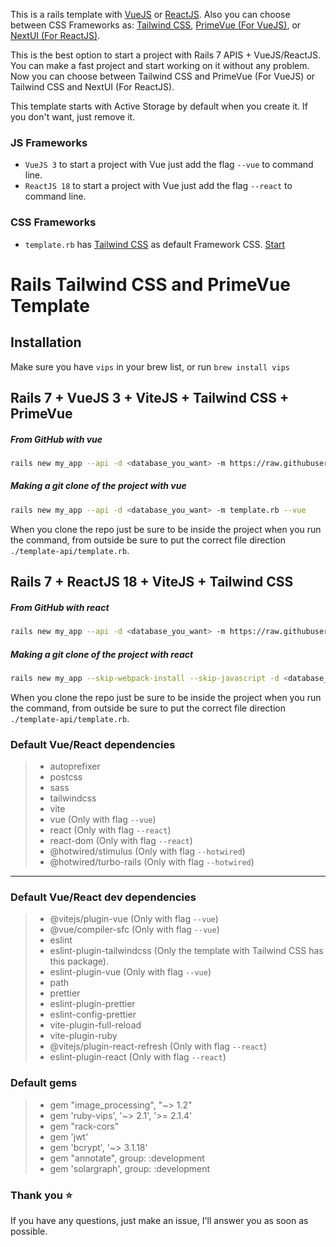 This is a rails template with <a href="https://vuejs.org/" target="_blank">VueJS</a> or <a href="https://react.dev/learn" target="_blank">ReactJS</a>. Also you can choose between CSS Frameworks as: <a href="https://tailwindcss.com/" target="_blank">Tailwind CSS</a>, <a href="https://getbootstrap.com/" target="_blank">PrimeVue (For VueJS)</a>, or <a href="https://bulma.io/" target="_blank">NextUI (For ReactJS)</a>.

This is the best option to start a project with Rails 7 APIS + VueJS/ReactJS. You can make a fast project and start working on it without any problem. Now you can choose between Tailwind CSS and PrimeVue (For VueJS) or Tailwind CSS and NextUI (For ReactJS).

This template starts with Active Storage by default when you create it. If you don't want, just remove it.

### JS Frameworks

- `VueJS 3` to start a project with Vue just add the flag `--vue` to command line.
- `ReactJS 18` to start a project with Vue just add the flag `--react` to command line.

### CSS Frameworks

- `template.rb` has <a href="https://tailwindcss.com/" target="_blank">Tailwind CSS</a> as default Framework CSS. [Start](https://github.com/IsraelDCastro/rails-vite-tailwindcss-template#rails-tailwind-css-template)

# Rails Tailwind CSS and PrimeVue Template

## Installation

Make sure you have `vips` in your brew list, or run `brew install vips`

## Rails 7 + VueJS 3 + ViteJS + Tailwind CSS + PrimeVue

##### From GitHub with vue

```bash
rails new my_app --api -d <database_you_want> -m https://raw.githubusercontent.com/IsraelDCastro/rails-api-template/master/template.rb --vue
```

##### Making a git clone of the project with vue

```bash
rails new my_app --api -d <database_you_want> -m template.rb --vue
```

When you clone the repo just be sure to be inside the project when you run the command, from outside be sure to put the correct file direction `./template-api/template.rb`.

## Rails 7 + ReactJS 18 + ViteJS + Tailwind CSS

##### From GitHub with react

```bash
rails new my_app --api -d <database_you_want> -m https://raw.githubusercontent.com/IsraelDCastro/rails-api-template/master/template.rb --react
```

##### Making a git clone of the project with react

```bash
rails new my_app --skip-webpack-install --skip-javascript -d <database_you_want> -m template.rb --react
```

When you clone the repo just be sure to be inside the project when you run the command, from outside be sure to put the correct file direction `./template-api/template.rb`.

### Default Vue/React dependencies

> - autoprefixer
> - postcss
> - sass
> - tailwindcss
> - vite
> - vue (Only with flag `--vue`)
> - react (Only with flag `--react`)
> - react-dom (Only with flag `--react`)
> - @hotwired/stimulus (Only with flag `--hotwired`)
> - @hotwired/turbo-rails (Only with flag `--hotwired`)

---

### Default Vue/React dev dependencies

> - @vitejs/plugin-vue (Only with flag `--vue`)
> - @vue/compiler-sfc (Only with flag `--vue`)
> - eslint
> - eslint-plugin-tailwindcss (Only the template with Tailwind CSS has this package).
> - eslint-plugin-vue (Only with flag `--vue`)
> - path
> - prettier
> - eslint-plugin-prettier
> - eslint-config-prettier
> - vite-plugin-full-reload
> - vite-plugin-ruby
> - @vitejs/plugin-react-refresh (Only with flag `--react`)
> - eslint-plugin-react (Only with flag `--react`)

### Default gems

> - gem "image_processing", "~> 1.2"
> - gem 'ruby-vips', '~> 2.1', '>= 2.1.4'
> - gem "rack-cors"
> - gem 'jwt'
> - gem 'bcrypt', '~> 3.1.18'
> - gem "annotate", group: :development
> - gem 'solargraph', group: :development

### Thank you ⭐️

If you have any questions, just make an issue, I'll answer you as soon as possible.
